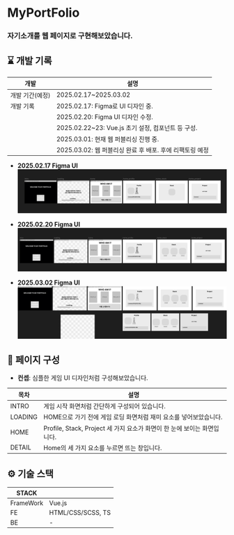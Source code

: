 
# MyPortFolio

### 자기소개를 웹 페이지로 구현해보았습니다.

## ⌛ 개발 기록

| 개발            | 설명                                                     |
| --------------- | -------------------------------------------------------- |
| 개발 기간(예정) | 2025.02.17~2025.03.02                                    |
| 개발 기록       | 2025.02.17: Figma로 UI 디자인 중.                        |
|                 | 2025.02.20: Figma UI 디자인 수정.                        |
|                 | 2025.02.22~23: Vue.js 초기 설정, 컴포넌트 등 구성.       |
|                 | 2025.03.01: 현재 웹 퍼블리싱 진행 중.                    |
|                 | 2025.03.02: 웹 퍼블리싱 완료 후 배포. 후에 리팩토링 예정 |

- **2025.02.17 Figma UI**
  ![Figma20250217](https://github.com/teumYee/MyPortFolio/blob/main/Figma20250217.png)

- **2025.02.20 Figma UI**
  ![Figma20250220](https://github.com/teumYee/MyPortFolio/blob/main/Figma20250220.png)

- **2025.03.02 Figma UI**
  ![Figma20250302](https://github.com/teumYee/MyPortFolio/blob/main/Figma20250302.png)

## 🧐 페이지 구성

- **컨셉**: 심플한 게임 UI 디자인처럼 구성해보았습니다.

| 목차    | 설명                                                                     |
| ------- | ------------------------------------------------------------------------ |
| INTRO   | 게임 시작 화면처럼 간단하게 구성되어 있습니다.                           |
| LOADING | HOME으로 가기 전에 게임 로딩 화면처럼 재미 요소를 넣어보았습니다.        |
| HOME    | Profile, Stack, Project 세 가지 요소가 화면이 한 눈에 보이는 화면입니다. |
| DETAIL  | Home의 세 가지 요소를 누르면 뜨는 창입니다.                              |

## ⚙️ 기술 스택

| STACK     |                   |
| --------- | ----------------- |
| FrameWork | Vue.js            |
| FE        | HTML/CSS/SCSS, TS |
| BE        | -                 |
